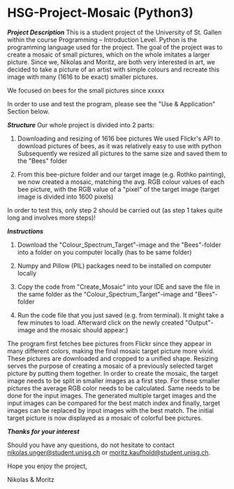 # HSG-Project-Mosaic (Python3)

***Project Description***
This is a student project of the University of St. Gallen within the course Programming – Introduction Level. Python is the programming language used for the project. The goal of the project was to create a mosaic of small pictures, which on the whole imitates a larger picture. Since we, Nikolas and Moritz, are both very interested in art, we decided to take a picture of an artist with simple colours and recreate this image with many (1616 to be exact) smaller pictures. 

We focused on bees for the small pictures since xxxxx

In order to use and test the program, please see the "Use & Application" Section below.


***Structure***
Our whole project is divided into 2 parts:

1.	Downloading and resizing of 1616 bee pictures 
    We used Flickr's API to download pictures of bees, as it was relatively easy to use with python
    Subsequently we resized all pictures to the same size and saved them to the "Bees" folder
    
2.  From this bee-picture folder and our target image (e.g. Rothko painting), we now created a mosaic, matching the avg. RGB colour values of each bee picture, with the RGB value of a "pixel" of the target image (target image is divided into 1600 pixels)

In order to test this, only step 2 should be carried out (as step 1 takes quite long and involves more steps)!


***Instructions***
1.  Download the "Colour_Spectrum_Target"-image and the "Bees"-folder into a folder on you computer locally (has to be same folder)

2.  Numpy and Pillow (PIL) packages need to be installed on computer locally

3.  Copy the code from "Create_Mosaic" into your IDE and save the file in the same folder as the "Colour_Spectrum_Target"-image and "Bees"-folder

4.  Run the code file that you just saved (e.g. from terminal). It might take a few minutes to load. Afterward click on the newly created "Output"-image and the mosaic should   appear:)



The program first fetches bee pictures from Flickr since they appear in many different colors, making the final mosaic target picture more vivid. These pictures are downloaded and cropped to a unified shape. Resizing serves the purpose of creating a mosaic of a previously selected target picture by putting them together. In order to create the mosaic, the target image needs to be split in smaller images as a first step. For these smaller pictures the average RGB color needs to be calculated. Same needs to be done for the input images. The generated multiple target images and the input images can be compared for the best match index and finally, target images can be replaced by input images with the best match. The initial target picture is now displayed as a mosaic of colorful bee pictures.



***Thanks for your interest***

Should you have any questions, do not hesitate to contact nikolas.unger@student.unisg.ch or moritz.kaufhold@student.unisg.ch.

Hope you enjoy the project,

Nikolas & Moritz
